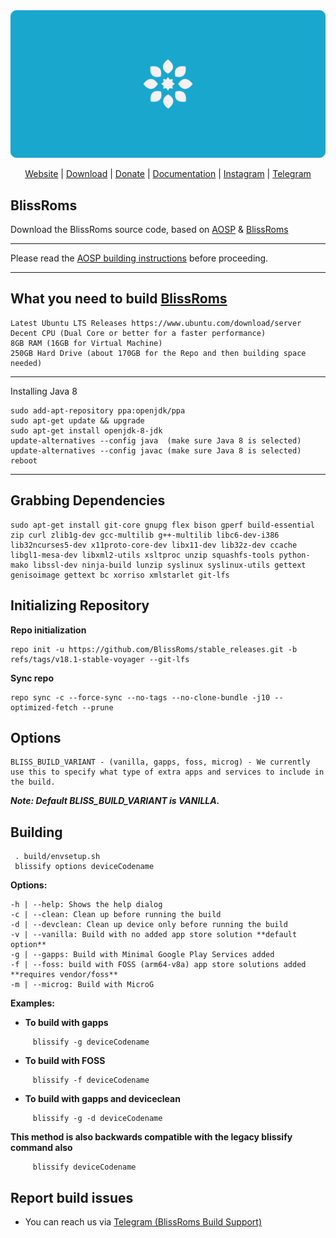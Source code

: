 <img src="banner.png">
<p align="center">
<a href="https://blissroms.org">Website</a> |
<a href="https://downloads.blissroms.org">Download</a> |
<a href="https://www.paypal.com/donate/?hosted_button_id=J5SLZ7MQNCT24">Donate</a> |
<a href="https://docs.blissroms.org">Documentation</a> |
<a href="https://www.instagram.com/blissroms">Instagram</a> |
<a href="https://t.me/BlissROM_Updates">Telegram</a>

## BlissRoms

Download the BlissRoms source code, based on [AOSP](https://android.googlesource.com) & [BlissRoms](https://github.com/BlissRoms/platform_manifest)

---------------------------------------------------

Please read the [AOSP building instructions](http://source.android.com/source/index.html) before proceeding.

-----------------------
## What you need to build [BlissRoms](https://github.com/BlissROMs/platform_manifest)


    Latest Ubuntu LTS Releases https://www.ubuntu.com/download/server
    Decent CPU (Dual Core or better for a faster performance)
    8GB RAM (16GB for Virtual Machine)
    250GB Hard Drive (about 170GB for the Repo and then building space needed)
  
-----------------------

Installing Java 8

    sudo add-apt-repository ppa:openjdk/ppa
    sudo apt-get update && upgrade
    sudo apt-get install openjdk-8-jdk
    update-alternatives --config java  (make sure Java 8 is selected)
    update-alternatives --config javac (make sure Java 8 is selected)
    reboot
    
-----------------------

## Grabbing Dependencies

    sudo apt-get install git-core gnupg flex bison gperf build-essential zip curl zlib1g-dev gcc-multilib g++-multilib libc6-dev-i386  lib32ncurses5-dev x11proto-core-dev libx11-dev lib32z-dev ccache libgl1-mesa-dev libxml2-utils xsltproc unzip squashfs-tools python-mako libssl-dev ninja-build lunzip syslinux syslinux-utils gettext genisoimage gettext bc xorriso xmlstarlet git-lfs

## Initializing Repository

**Repo initialization**
   
    repo init -u https://github.com/BlissRoms/stable_releases.git -b refs/tags/v18.1-stable-voyager --git-lfs

**Sync repo**

    repo sync -c --force-sync --no-tags --no-clone-bundle -j10 --optimized-fetch --prune

## Options

	BLISS_BUILD_VARIANT - (vanilla, gapps, foss, microg) - We currently use this to specify what type of extra apps and services to include in the build. 
***Note: Default BLISS_BUILD_VARIANT is VANILLA.***

## Building

     . build/envsetup.sh
     blissify options deviceCodename
     

**Options:**
```
-h | --help: Shows the help dialog
-c | --clean: Clean up before running the build
-d | --devclean: Clean up device only before running the build
-v | --vanilla: Build with no added app store solution **default option**
-g | --gapps: Build with Minimal Google Play Services added
-f | --foss: build with FOSS (arm64-v8a) app store solutions added **requires vendor/foss**
-m | --microg: Build with MicroG
```

**Examples:**

- **To build with gapps**
```
     blissify -g deviceCodename
```

- **To build with FOSS**
```
     blissify -f deviceCodename
```

- **To build with gapps and deviceclean**
```
     blissify -g -d deviceCodename
```

**This method is also backwards compatible with the legacy blissify command also**
```
     blissify deviceCodename
```
## Report build issues
- You can reach us via [Telegram (BlissRoms Build Support)](https://t.me/Team_Bliss_Build_Support)
